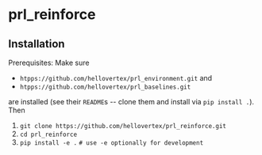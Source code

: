 # prl_reinforce

## Installation
Prerequisites: Make sure 
- `htpps://github.com/hellovertex/prl_environment.git` and 
- `htpps://github.com/hellovertex/prl_baselines.git` 

are installed (see their `README`s -- clone them and install via `pip install .`). Then

1. `git clone https://github.com/hellovertex/prl_reinforce.git`
2. `cd prl_reinforce`
3. `pip install -e .`  `# use -e optionally for development`